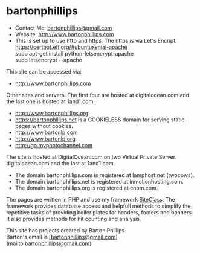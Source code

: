 # bartonphillips

* Contact Me: bartonphillips@gmail.com  
* Website: http://www.bartonphillips.com  
* This is set up to use http and https. The https is via Let's Encript.  
https://certbot.eff.org/#ubuntuxenial-apache  
sudo apt-get install python-letsencrypt-apache  
sudo letsencrypt --apache


This site can be accessed via:
* http://www.bartonphillips.com

Other sites and servers. The first four are hosted at digitalocean.com and the 
last one is hosted at 1and1.com.

* http://www.bartonphillips.org
* https://bartonphillips.net is a COOKIELESS domain for serving static pages without cookies.
* http://www.bartonlp.com
* http://www.bartonlp.org
* http://go.myphotochannel.com

The site is hosted at DigitalOcean.com on two Virtual Private Server.
digitalocean.com and the last at 1and1.com.
* The domain bartonphillips.com is registered at lamphost.net (twocows).
* The domain bartonphillips.net is registered at inmotionhosting.com.
* The domain bartonphillips.org is registered at enom.com.

The pages are written in PHP and use my framework [SiteClass](https://github.com/bartonlp/site-class).
The framework provides database access and helpfull methods to simplify the repetitive tasks of providing boiler plates for headers, footers and banners. It also provides methods for hit counting and analysis.

This site has projects created by Barton Phillips.  
Barton's email is [bartonphillips@gmail.com] (mailto:bartonphillips@gmail.com)

